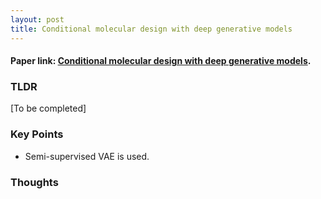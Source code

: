 ```yaml
---
layout: post
title: Conditional molecular design with deep generative models
---
```


#### Paper link: [Conditional molecular design with deep generative models](https://arxiv.org/abs/1805.00108).
### TLDR
[To be completed]
### Key Points
- Semi-supervised VAE is used.
### Thoughts
